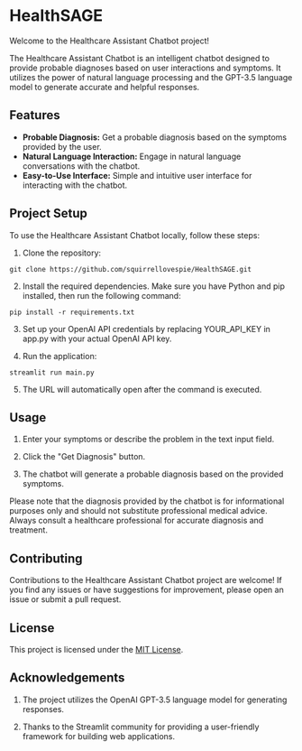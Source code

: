 # HealthSAGE

Welcome to the Healthcare Assistant Chatbot project!

The Healthcare Assistant Chatbot is an intelligent chatbot designed to provide probable diagnoses based on user interactions and symptoms. It utilizes the power of natural language processing and the GPT-3.5 language model to generate accurate and helpful responses.

## Features

- **Probable Diagnosis:** Get a probable diagnosis based on the symptoms provided by the user.
- **Natural Language Interaction:** Engage in natural language conversations with the chatbot.
- **Easy-to-Use Interface:** Simple and intuitive user interface for interacting with the chatbot.

## Project Setup

To use the Healthcare Assistant Chatbot locally, follow these steps:

1. Clone the repository: 
```
git clone https://github.com/squirrellovespie/HealthSAGE.git
```

2. Install the required dependencies. Make sure you have Python and pip installed, then run the following command: 
```
pip install -r requirements.txt
```

3. Set up your OpenAI API credentials by replacing YOUR_API_KEY in app.py with your actual OpenAI API key.

4. Run the application:
```
streamlit run main.py
```

5. The URL will automatically open after the command is executed.

## Usage

1. Enter your symptoms or describe the problem in the text input field.

2. Click the "Get Diagnosis" button.

3. The chatbot will generate a probable diagnosis based on the provided symptoms.

Please note that the diagnosis provided by the chatbot is for informational purposes only and should not substitute professional medical advice. Always consult a healthcare professional for accurate diagnosis and treatment.

## Contributing

Contributions to the Healthcare Assistant Chatbot project are welcome! If you find any issues or have suggestions for improvement, please open an issue or submit a pull request.

## License

This project is licensed under the [MIT License](LICENSE).

## Acknowledgements

1. The project utilizes the OpenAI GPT-3.5 language model for generating responses.
   
2. Thanks to the Streamlit community for providing a user-friendly framework for building web applications.

